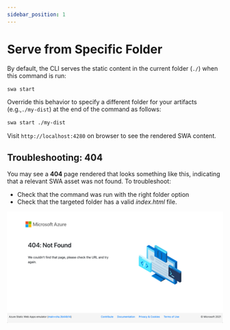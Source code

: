 ```yaml
---
sidebar_position: 1
---
```

# Serve from Specific Folder

By default, the CLI serves the static content in the current folder (`./`) when this command is run:

```bash
swa start
```

Override this behavior to specify a different folder for your artifacts (e.g.,`./my-dist`) at the end of the command as follows:

```bash
swa start ./my-dist
```

Visit `http://localhost:4280` on browser to see the rendered SWA content.

## Troubleshooting: 404

You may see a **404** page rendered that looks something like this, indicating that a relevant SWA asset was not found. To troubleshoot:
 * Check that the command was run with the right folder option
 * Check that the targeted folder has a valid _index.html_ file.

![Static Web Apps 404 Page](../../static/img/swa-404.png)

